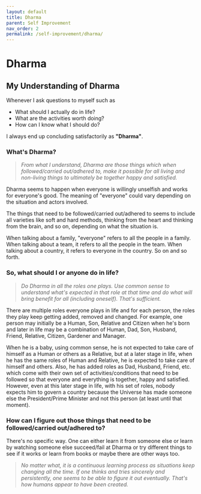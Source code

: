 ```yaml
---
layout: default
title: Dharma
parent: Self Improvement
nav_order: 2
permalink: /self-improvement/dharma/
---
```


# Dharma

## My Understanding of Dharma

Whenever I ask questions to myself such as 
- What should I actually do in life?
- What are the activities worth doing?
- How can I know what I should do?  

I always end up concluding satisfactorily as **"Dharma"**.

### What's Dharma?

> *From what I understand, Dharma are those things which when followed/carried out/adhered to, make it possible for all living and non-living things to ultimately be together happy and satisfied.*

Dharma seems to happen when everyone is willingly unselfish and works for everyone's good. The meaning of "everyone" could vary depending on the situation and actors involved.

The things that need to be followed/carried out/adhered to seems to include all varieties like soft and hard methods, thinking from the heart and thinking from the brain, and so on, depending on what the situation is.

When talking about a family, "everyone" refers to all the people in a family. When talking about a team, it refers to all the people in the team. When talking about a country, it refers to everyone in the country. So on and so forth.

### So, what should I or anyone do in life?

> *Do Dharma in all the roles one plays. Use common sense to understand what's expected in that role at that time and do what will bring benefit for all (including oneself). That's sufficient.*

There are multiple roles everyone plays in life and for each person, the roles they play keep getting added, removed and changed. For example, one person may initially be a Human, Son, Relative and Citizen when he's born and later in life may be a combination of Human, Dad, Son, Husband, Friend, Relative, Citizen, Gardener and Manager. 

When he is a baby, using common sense, he is not expected to take care of himself as a Human or others as a Relative, but at a later stage in life, when he has the same roles of Human and Relative, he is expected to take care of himself and others. Also, he has added roles as Dad, Husband, Friend, etc. which come with their own set of activities/conditions that need to be followed so that everyone and everything is together, happy and satisfied. However, even at this later stage in life, with his set of roles, nobody expects him to govern a country because the Universe has made someone else the President/Prime Minister and not this person (at least until that moment).

### How can I figure out those things that need to be followed/carried out/adhered to?

There's no specific way. One can either learn it from someone else or learn by watching someone else succeed/fail at Dharma or try different things to see if it works or learn from books or maybe there are other ways too.

> *No matter what, it is a continuous learning process as situations keep changing all the time. If one thinks and tries sincerely and persistently, one seems to be able to figure it out eventually. That's how humans appear to have been created.*

